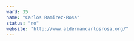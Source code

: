 ```yaml
---
ward: 35
name: "Carlos Ramirez-Rosa"
status: "no"
website: "http://www.aldermancarlosrosa.org/"
---
```

